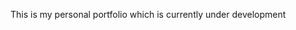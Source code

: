 This is my personal portfolio which is currently under development

<!-- You can view the site [here](https://aaronangle.github.io/Portfolio/) -->

